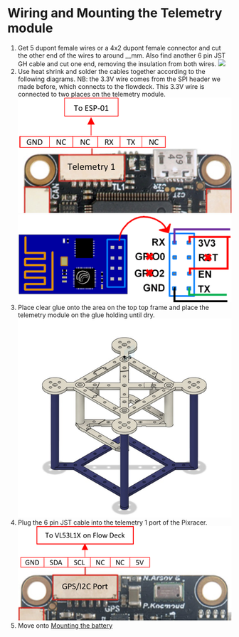 # Wiring and Mounting the Telemetry module

1. Get 5 dupont female wires or a 4x2 dupont female connector and cut the other end of the wires to around __mm.
Also find another 6 pin JST GH cable and cut one end, removing the insulation from both wires.
![](/./Images/frame2pieces.png)
1. Use heat shrink and solder the cables together according to the following diagrams.
NB: the 3.3V wire comes from the SPI header we made before, which connects to the flowdeck.
This 3.3V wire is connected to two places on the telemetry module.
![](/./Images/ESP.png)
![](/./Images/ESPModule.png)
1. Place clear glue onto the area on the top top frame and place the telemetry module on the glue holding until dry.
![](/./Images/f41.png)
1. Plug the 6 pin JST cable into the telemetry 1 port of the Pixracer.
![](/./Images/I2C.png)
1. Move onto [Mounting the battery](./mount_bat.md)